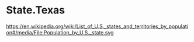 # State.Texas
https://en.wikipedia.org/wiki/List_of_U.S._states_and_territories_by_population#/media/File:Population_by_U.S._state.svg
